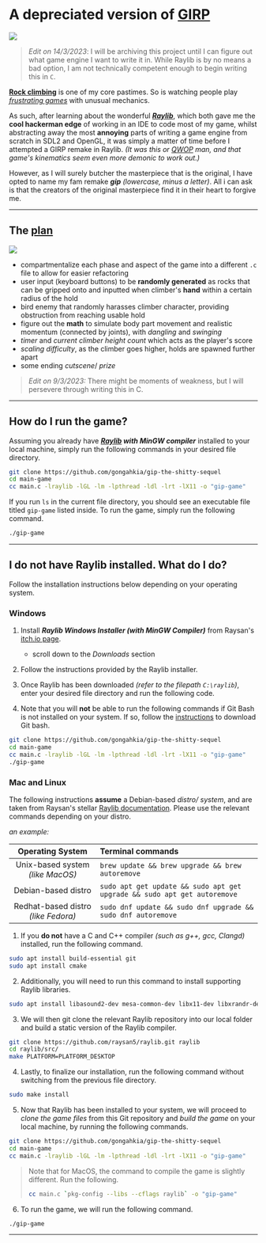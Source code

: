 # A depreciated version of [GIRP](http://www.foddy.net/GIRP.html)

![](https://iheartcats.com/wp-content/uploads/2020/09/15871902_1099453596832566_3557635749273180674_n-e1599916073805.jpg)

> *Edit on 14/3/2023*: I will be archiving this project until I can figure out what game engine I want to write it in. While Raylib is by no means a bad option, I am not technically competent enough to begin writing this in `C`.

[**Rock climbing**](https://images.genius.com/d1cde25d34e647d7ffacefcea11fc287.1000x1000x1.jpg) is one of my core pastimes. So is watching people play [*frustrating games*](https://store.steampowered.com/app/240720/Getting_Over_It_with_Bennett_Foddy/) with unusual mechanics.

As such, after learning about the wonderful [***Raylib***](https://github.com/raysan5/raylib), which both gave me the **cool hackerman edge** of working in an IDE to code most of my game, whilst abstracting away the most **annoying** parts of writing a game engine from scratch in SDL2 and OpenGL, it was simply a matter of time before I attempted a GIRP remake in Raylib. *(It was this or [QWOP](http://www.foddy.net/Athletics.html) man, and that game's kinematics seem even more demonic to work out.)*

However, as I will surely butcher the masterpiece that is the original, I have opted to name my fam remake ***gip*** *(lowercase, minus a letter)*. All i can ask is that the creators of the original masterpiece find it in their heart to forgive me.

---

## The [plan](https://www.tiktok.com/@viralclips2k/video/7113461341448326402?lang=en)

![](https://i.kym-cdn.com/photos/images/original/001/856/682/bfc.jpg)

* compartmentalize each phase and aspect of the game into a different `.c` file to allow for easier refactoring
* user input (keyboard buttons) to be **randomly generated** as rocks that can be gripped onto and inputted when climber's **hand** within a certain radius of the hold
* bird enemy that randomly harasses climber character, providing obstruction from reaching usable hold
* figure out the **math** to simulate body part movement and realistic momentum (connected by joints), with *dangling* and *swinging*
* *timer* and *current climber height count* which acts as the player's score
* *scaling difficulty*, as the climber goes higher, holds are spawned further apart
* some ending *cutscene*/ *prize*

> *Edit on 9/3/2023:* There might be moments of weakness, but I will persevere through writing this in C.

---

## How do I run the game?

Assuming you already have ***[Raylib](https://github.com/raysan5/raylib) with MinGW compiler*** installed to your local machine, simply run the following commands in your desired file directory.

```bash
git clone https://github.com/gongahkia/gip-the-shitty-sequel
cd main-game
cc main.c -lraylib -lGL -lm -lpthread -ldl -lrt -lX11 -o "gip-game"
```

If you run `ls` in the current file directory, you should see an executable file titled `gip-game` listed inside. To run the game, simply run the following command.

```bash
./gip-game 
```

---

## I do not have Raylib installed. What do I do?

Follow the installation instructions below depending on your operating system.

### Windows 

1. Install ***Raylib Windows Installer (with MinGW Compiler)*** from Raysan's [itch.io page](https://raysan5.itch.io/raylib).
    * scroll down to the *Downloads* section

2. Follow the instructions provided by the Raylib installer. 

3. Once Raylib has been downloaded *(refer to the filepath `C:\raylib`)*, enter your desired file directory and run the following code.

4. Note that you will **not** be able to run the following commands if Git Bash is not installed on your system. If so, follow the [instructions](https://gitforwindows.org/) to download Git bash.

```bash
git clone https://github.com/gongahkia/gip-the-shitty-sequel
cd main-game
cc main.c -lraylib -lGL -lm -lpthread -ldl -lrt -lX11 -o "gip-game"
./gip-game 
```

### Mac and Linux

The following instructions **assume** a Debian-based *distro/ system*, and are taken from Raysan's stellar [Raylib documentation](https://github.com/raysan5/raylib/wiki/Working-on-GNU-Linux). Please use the relevant commands depending on your distro.

*an example:*

| Operating System | Terminal commands |
| :---: | :--- |
| Unix-based system *(like MacOS)* | `brew update && brew upgrade && brew autoremove` | 
| Debian-based distro | `sudo apt get update && sudo apt get upgrade && sudo apt get autoremove` | 
| Redhat-based distro *(like Fedora)* | `sudo dnf update && sudo dnf upgrade && sudo dnf autoremove` |

1. If you **do not** have a C and C++ compiler *(such as g++, gcc, Clangd)* installed, run the following command.

```bash
sudo apt install build-essential git
sudo apt install cmake
```

2. Additionally, you will need to run this command to install supporting Raylib libraries.

```bash
sudo apt install libasound2-dev mesa-common-dev libx11-dev libxrandr-dev libxi-dev xorg-dev libgl1-mesa-dev libglu1-mesa-dev
```

3. We will then git clone the relevant Raylib repository into our local folder and build a static version of the Raylib compiler.

```bash
git clone https://github.com/raysan5/raylib.git raylib
cd raylib/src/
make PLATFORM=PLATFORM_DESKTOP
```

4. Lastly, to finalize our installation, run the following command without switching from the previous file directory.

```bash
sudo make install
```

5. Now that Raylib has been installed to your system, we will proceed to *clone the game files* from this Git repository and *build the game* on your local machine, by running the following commands.

```bash
git clone https://github.com/gongahkia/gip-the-shitty-sequel
cd main-game
cc main.c -lraylib -lGL -lm -lpthread -ldl -lrt -lX11 -o "gip-game"
```

> Note that for MacOS, the command to compile the game is slightly different. Run the following.
>
> ```bash
> cc main.c `pkg-config --libs --cflags raylib` -o "gip-game"
> ```

6. To run the game, we will run the following command.

```bash
./gip-game
```

---
